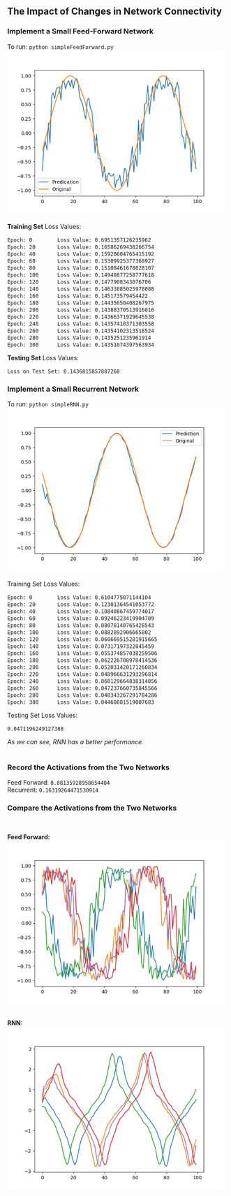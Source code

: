 ## The Impact of Changes in Network Connectivity

### Implement a Small Feed-Forward Network
To run: `python simpleFeedForward.py`    
<img src="img/ff_pred.png" width="500">    
<br>
**Training Set** Loss Values:    
```
Epoch: 0        Loss Value: 0.6951357126235962
Epoch: 20       Loss Value: 0.16586269438266754
Epoch: 40       Loss Value: 0.15920604765415192
Epoch: 60       Loss Value: 0.15309925377368927
Epoch: 80       Loss Value: 0.15108461678028107
Epoch: 100      Loss Value: 0.14940877258777618
Epoch: 120      Loss Value: 0.1477908343076706
Epoch: 140      Loss Value: 0.14633885025978088
Epoch: 160      Loss Value: 0.145173579454422
Epoch: 180      Loss Value: 0.14435650408267975
Epoch: 200      Loss Value: 0.14388370513916016
Epoch: 220      Loss Value: 0.14366371929645538
Epoch: 240      Loss Value: 0.14357410371303558
Epoch: 260      Loss Value: 0.14354102313518524
Epoch: 280      Loss Value: 0.1435251235961914
Epoch: 300      Loss Value: 0.14351074397563934
```
**Testing Set** Loss Values:    
```
Loss on Test Set: 0.1436815857887268
```


### Implement a Small Recurrent Network
To run: `python simpleRNN.py`    
<img src="img/rnn_pred.png" width="500">    
<br>
Training Set Loss Values:    
```
Epoch: 0        Loss Value: 0.6104775071144104
Epoch: 20       Loss Value: 0.12301364541053772
Epoch: 40       Loss Value: 0.10840867459774017
Epoch: 60       Loss Value: 0.09246223419904709
Epoch: 80       Loss Value: 0.08078140765428543
Epoch: 100      Loss Value: 0.0882892906665802
Epoch: 120      Loss Value: 0.060669515281915665
Epoch: 140      Loss Value: 0.07317197322845459
Epoch: 160      Loss Value: 0.055374857038259506
Epoch: 180      Loss Value: 0.062226708978414536
Epoch: 200      Loss Value: 0.052031420171260834
Epoch: 220      Loss Value: 0.048966631293296814
Epoch: 240      Loss Value: 0.060129664838314056
Epoch: 260      Loss Value: 0.047237660735845566
Epoch: 280      Loss Value: 0.048343267291784286
Epoch: 300      Loss Value: 0.04468081519007683
```
Testing Set Loss Values:    
```
0.0471196249127388
```   

*As we can see, RNN has a better performance.*    
<br>


### Record the Activations from the Two Networks
Feed Forward: `0.08135928958654404`     
Recurrent: `0.16319264471530914`

### Compare the Activations from the Two Networks
<br>

**Feed Forward:**     
<img src="img/ff_testpt.png" width="500">    
<br>  

**RNN:**      
<img src="img/rnn_testpt.png" width="500">    
<br>  
